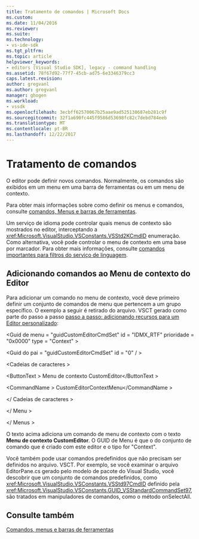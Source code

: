 ```yaml
---
title: Tratamento de comandos | Microsoft Docs
ms.custom: 
ms.date: 11/04/2016
ms.reviewer: 
ms.suite: 
ms.technology:
- vs-ide-sdk
ms.tgt_pltfrm: 
ms.topic: article
helpviewer_keywords:
- editors [Visual Studio SDK], legacy - command handling
ms.assetid: 78f67d92-77f7-45cb-ad75-6e3346379cc3
caps.latest.revision: 
author: gregvanl
ms.author: gregvanl
manager: ghogen
ms.workload:
- vssdk
ms.openlocfilehash: 3ecbff62570067b25aae9ad525138687eb281c9f
ms.sourcegitcommit: 32f1a690fc445f9586d53698fc82c7debd784eeb
ms.translationtype: MT
ms.contentlocale: pt-BR
ms.lasthandoff: 12/22/2017
---
```

# <a name="command-handling"></a>Tratamento de comandos
O editor pode definir novos comandos. Normalmente, os comandos são exibidos em um menu em uma barra de ferramentas ou em um menu de contexto.  
  
 Para obter mais informações sobre como definir os menus e comandos, consulte [comandos, Menus e barras de ferramentas](../extensibility/internals/commands-menus-and-toolbars.md).  
  
 Um serviço de idioma pode controlar quais menus de contexto são mostrados no editor, interceptando a <xref:Microsoft.VisualStudio.VSConstants.VSStd2KCmdID> enumeração. Como alternativa, você pode controlar o menu de contexto em uma base por marcador. Para obter mais informações, consulte [comandos importantes para filtros do serviço de linguagem](../extensibility/internals/important-commands-for-language-service-filters.md).  
  
## <a name="adding-commands-to-the-editor-context-menu"></a>Adicionando comandos ao Menu de contexto do Editor  
 Para adicionar um comando no menu de contexto, você deve primeiro definir um conjunto de comandos de menu que pertencem a um grupo específico. O exemplo a seguir é retirado do arquivo. VSCT gerado como parte do passo a passo [passo a passo: adicionando recursos para um Editor personalizado](../extensibility/walkthrough-adding-features-to-a-custom-editor.md):  
  
 \<Guid de menu = "guidCustomEditorCmdSet" id = "IDMX_RTF" prioridade = "0x0000" type = "Context" >  
  
 \<Guid do pai = "guidCustomEditorCmdSet" id = "0" / >  
  
 \<Cadeias de caracteres >  
  
 \<ButtonText > Menu de contexto CustomEditor\</ButtonText >  
  
 \<CommandName > CustomEditorContextMenu\</CommandName >  
  
 \</ Cadeias de caracteres >  
  
 \</ Menu >  
  
 \</ Menus >  
  
 O texto acima adiciona um comando de menu de contexto com o texto **Menu de contexto CustomEditor**. O GUID de Menu é que o do conjunto de comando que é criado com este editor e o tipo for "Context".  
  
 Você também pode usar comandos predefinidos que não precisam ser definidos no arquivo. VSCT. Por exemplo, se você examinar o arquivo EditorPane.cs gerado pelo modelo de pacote do Visual Studio, você descobrir que um conjunto de comandos predefinidos, como <xref:Microsoft.VisualStudio.VSConstants.VSStd97CmdID> definido pela <xref:Microsoft.VisualStudio.VSConstants.GUID_VSStandardCommandSet97>, são tratados em manipuladores de comandos, como o método onSelectAll.  
  
## <a name="see-also"></a>Consulte também  
 [Comandos, menus e barras de ferramentas](../extensibility/internals/commands-menus-and-toolbars.md)